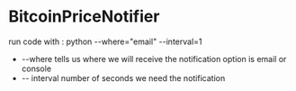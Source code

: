 
# BitcoinPriceNotifier

 run code with :   python --where="email"  --interval=1

 - --where  tells us where we will receive the notification option is email or console
 - -- interval number of seconds we need the notification
